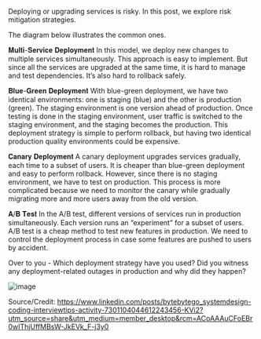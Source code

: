 Deploying or upgrading services is risky. In this post, we explore risk mitigation strategies.

The diagram below illustrates the common ones.

𝐌𝐮𝐥𝐭𝐢-𝐒𝐞𝐫𝐯𝐢𝐜𝐞 𝐃𝐞𝐩𝐥𝐨𝐲𝐦𝐞𝐧𝐭
In this model, we deploy new changes to multiple services simultaneously. This approach is easy to implement. But since all the services are upgraded at the same time, it is hard to manage and test dependencies. It’s also hard to rollback safely.

𝐁𝐥𝐮𝐞-𝐆𝐫𝐞𝐞𝐧 𝐃𝐞𝐩𝐥𝐨𝐲𝐦𝐞𝐧𝐭
With blue-green deployment, we have two identical environments: one is staging (blue) and the other is production (green). The staging environment is one version ahead of production. Once testing is done in the staging environment, user traffic is switched to the staging environment, and the staging becomes the production. This deployment strategy is simple to perform rollback, but having two identical production quality environments could be expensive.

𝐂𝐚𝐧𝐚𝐫𝐲 𝐃𝐞𝐩𝐥𝐨𝐲𝐦𝐞𝐧𝐭
A canary deployment upgrades services gradually, each time to a subset of users. It is cheaper than blue-green deployment and easy to perform rollback. However, since there is no staging environment, we have to test on production. This process is more complicated because we need to monitor the canary while gradually migrating more and more users away from the old version.

𝐀/𝐁 𝐓𝐞𝐬𝐭
In the A/B test, different versions of services run in production simultaneously. Each version runs an “experiment” for a subset of users. A/B test is a cheap method to test new features in production. We need to control the deployment process in case some features are pushed to users by accident.

Over to you - Which deployment strategy have you used? Did you witness any deployment-related outages in production and why did they happen?

![image](https://github.com/user-attachments/assets/cce25e0e-4894-494f-b61c-1ddeb69cc8c7)

Source/Credit: https://www.linkedin.com/posts/bytebytego_systemdesign-coding-interviewtips-activity-7301104044612243456-KVi2?utm_source=share&utm_medium=member_desktop&rcm=ACoAAAuCFoEBr0wIThjUffMBsW-JkEVk_F-j3y0
